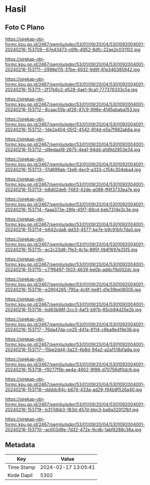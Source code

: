 # Hasil

## Foto C Plano

https://sirekap-obj-formc.kpu.go.id/2467/pemilu/pdpr/53/01/09/20/04/5301092004001-20240216-153709--67e43473-c6fb-4952-8dfc-22ae2c031102.jpg

https://sirekap-obj-formc.kpu.go.id/2467/pemilu/pdpr/53/01/09/20/04/5301092004001-20240216-153711--2998e115-37be-4932-9d9f-61e340385942.jpg

https://sirekap-obj-formc.kpu.go.id/2467/pemilu/pdpr/53/01/09/20/04/5301092004001-20240216-153711--2f17b6c2-d528-4ae1-9ca1-777376333c5a.jpg

https://sirekap-obj-formc.kpu.go.id/2467/pemilu/pdpr/53/01/09/20/04/5301092004001-20240216-153712--8caac55b-af26-47c9-996e-4145ababa153.jpg

https://sirekap-obj-formc.kpu.go.id/2467/pemilu/pdpr/53/01/09/20/04/5301092004001-20240216-153712--1de2a404-05f2-4542-814d-e5a7f982ab6a.jpg

https://sirekap-obj-formc.kpu.go.id/2467/pemilu/pdpr/53/01/09/20/04/5301092004001-20240216-153712--d9edaa18-2675-4ea1-94dd-a1d9d2953e34.jpg

https://sirekap-obj-formc.kpu.go.id/2467/pemilu/pdpr/53/01/09/20/04/5301092004001-20240216-153713--51d899ab-13e8-4ec9-a333-c154c304eba4.jpg

https://sirekap-obj-formc.kpu.go.id/2467/pemilu/pdpr/53/01/09/20/04/5301092004001-20240216-153713--b8d02de6-7493-42de-a088-ff4f3733ea7e.jpg

https://sirekap-obj-formc.kpu.go.id/2467/pemilu/pdpr/53/01/09/20/04/5301092004001-20240216-153714--faaa373e-28fe-45f7-88cd-beb7314e3c3e.jpg

https://sirekap-obj-formc.kpu.go.id/2467/pemilu/pdpr/53/01/09/20/04/5301092004001-20240216-153714--b642cda8-dd33-4577-be7e-b9c91bfc7da5.jpg

https://sirekap-obj-formc.kpu.go.id/2467/pemilu/pdpr/53/01/09/20/04/5301092004001-20240216-153715--ac2c23d8-7fe3-4c1a-895f-0b81697e25f5.jpg

https://sirekap-obj-formc.kpu.go.id/2467/pemilu/pdpr/53/01/09/20/04/5301092004001-20240216-153715--c71f6497-1503-4639-be0b-ad4c11b002dc.jpg

https://sirekap-obj-formc.kpu.go.id/2467/pemilu/pdpr/53/01/09/20/04/5301092004001-20240216-153716--e2904265-795a-4c6f-be81-d1e39be06505.jpg

https://sirekap-obj-formc.kpu.go.id/2467/pemilu/pdpr/53/01/09/20/04/5301092004001-20240216-153716--bd83b98f-2cc3-4af3-b97b-65cb94d25e2b.jpg

https://sirekap-obj-formc.kpu.go.id/2467/pemilu/pdpr/53/01/09/20/04/5301092004001-20240216-153717--76da47da-ce25-441a-9114-c6ba9e419e36.jpg

https://sirekap-obj-formc.kpu.go.id/2467/pemilu/pdpr/53/01/09/20/04/5301092004001-20240216-153717--15be2dd4-3a23-4b8d-94a2-a2af518d1a8a.jpg

https://sirekap-obj-formc.kpu.go.id/2467/pemilu/pdpr/53/01/09/20/04/5301092004001-20240216-153718--f9277f5b-ae4a-4602-9f86-d70756df0dc6.jpg

https://sirekap-obj-formc.kpu.go.id/2467/pemilu/pdpr/53/01/09/20/04/5301092004001-20240216-153718--ddddc84c-b674-433a-ad29-f94b9f526a40.jpg

https://sirekap-obj-formc.kpu.go.id/2467/pemilu/pdpr/53/01/09/20/04/5301092004001-20240216-153719--b317dbb3-183d-457d-bbc3-ba6a320f2fbf.jpg

https://sirekap-obj-formc.kpu.go.id/2467/pemilu/pdpr/53/01/09/20/04/5301092004001-20240216-153710--ac603d9e-7d32-472e-9cdb-1abf8288c36a.jpg


## Metadata

| Key        | Value               |
| ---------- | ------------------- |
| Time Stamp | 2024-02-17 13:05:41 |
| Kode Dapil | 5302                |



